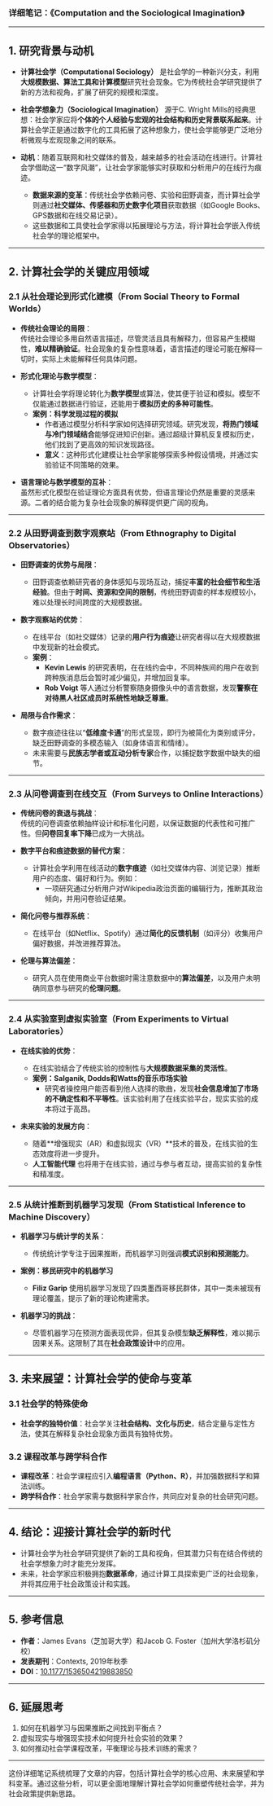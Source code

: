 ### **详细笔记：《Computation and the Sociological Imagination》**  

---

## **1. 研究背景与动机**  

- **计算社会学（Computational Sociology）** 是社会学的一种新兴分支，利用**大规模数据、算法工具和计算模型**研究社会现象。它为传统社会学研究提供了新的方法和视角，扩展了研究的规模和深度。  
- **社会学想象力（Sociological Imagination）** 源于C. Wright Mills的经典思想：社会学家应将**个体的个人经验与宏观的社会结构和历史背景联系起来**。计算社会学正是通过数字化的工具拓展了这种想象力，使社会学能够更广泛地分析微观与宏观现象之间的联系。

- **动机**：随着互联网和社交媒体的普及，越来越多的社会活动在线进行。计算社会学借助这一“数字风潮”，让社会学家能够实时获取和分析用户的在线行为痕迹。  
  - **数据来源的变革**：传统社会学依赖问卷、实验和田野调查，而计算社会学则通过**社交媒体、传感器和历史数字化项目**获取数据（如Google Books、GPS数据和在线交易记录）。  
  - 这些数据和工具使社会学家得以拓展理论与方法，将计算社会学嵌入传统社会学的理论框架中。

---

## **2. 计算社会学的关键应用领域**  

### **2.1 从社会理论到形式化建模（From Social Theory to Formal Worlds）**  

- **传统社会理论的局限**：  
  传统社会理论多用自然语言描述，尽管灵活且具有解释力，但容易产生模糊性，**难以精确验证**。社会现象的复杂性意味着，语言描述的理论可能在解释一切时，实际上未能解释任何具体问题。  

- **形式化理论与数学模型**：  
  - 计算社会学将理论转化为**数学模型**或算法，使其便于验证和模拟。模型不仅能通过数据进行验证，还能用于**模拟历史的多种可能性**。  
  - **案例：科学发现过程的模拟**  
    - 作者通过模型分析科学家如何选择研究领域。研究发现，**将热门领域与冷门领域结合**能够促进知识创新。通过超级计算机反复模拟历史，他们找到了更高效的知识发现路径。  
    - **意义**：这种形式化建模让社会学家能够探索多种假设情境，并通过实验验证不同策略的效果。

- **语言理论与数学模型的互补**：  
  虽然形式化模型在验证理论方面具有优势，但语言理论仍然是重要的灵感来源。二者的结合能为复杂社会现象的解释提供更广阔的视角。

---

### **2.2 从田野调查到数字观察站（From Ethnography to Digital Observatories）**  

- **田野调查的优势与局限**：  
  - 田野调查依赖研究者的身体感知与现场互动，捕捉**丰富的社会细节和生活经验**。但由于**时间、资源和空间的限制**，传统田野调查的样本规模较小，难以处理长时间跨度的大规模数据。

- **数字观察站的优势**：  
  - 在线平台（如社交媒体）记录的**用户行为痕迹**让研究者得以在大规模数据中发现新的社会模式。  
  - **案例**：  
    - **Kevin Lewis** 的研究表明，在在线约会中，不同种族间的用户在收到跨种族消息后会暂时减少偏见，并增加回复率。  
    - **Rob Voigt** 等人通过分析警察随身摄像头中的语言数据，发现**警察在对待黑人社区成员时系统性地缺乏尊重**。

- **局限与合作需求**：  
  - 数字痕迹往往以“**低维度卡通**”的形式呈现，即行为被简化为类别或评分，缺乏田野调查的多模态输入（如身体语言和情绪）。  
  - 未来需要与**民族志学者或互动分析专家**合作，以捕捉数字数据中缺失的细节。

---

### **2.3 从问卷调查到在线交互（From Surveys to Online Interactions）**  

- **传统问卷的衰退与挑战**：  
  传统的问卷调查依赖抽样设计和标准化问题，以保证数据的代表性和可推广性。但**问卷回复率下降**已成为一大挑战。

- **数字平台和痕迹数据的替代方案**：  
  - 计算社会学利用在线活动的**数字痕迹**（如社交媒体内容、浏览记录）推断用户的态度、偏好和行为。例如：
    - 一项研究通过分析用户对Wikipedia政治页面的编辑行为，推断其政治倾向，并用问卷验证结果。

- **简化问卷与推荐系统**：  
  - 在线平台（如Netflix、Spotify）通过**简化的反馈机制**（如评分）收集用户偏好数据，并改进推荐算法。

- **伦理与算法偏差**：  
  - 研究人员在使用商业平台数据时需注意数据中的**算法偏差**，以及用户未明确同意参与研究的**伦理问题**。

---

### **2.4 从实验室到虚拟实验室（From Experiments to Virtual Laboratories）**  

- **在线实验的优势**：  
  - 在线实验结合了传统实验的控制性与**大规模数据采集的灵活性**。  
  - **案例：Salganik, Dodds和Watts的音乐市场实验**  
    - 研究者操控用户能否看到他人选择的歌曲，发现**社会信息增加了市场的不确定性和不平等性**。该实验利用了在线实验平台，现实实验的成本将过于高昂。

- **未来实验的发展方向**：  
  - 随着**增强现实（AR）和虚拟现实（VR）**技术的普及，在线实验的生态效度将进一步提升。  
  - **人工智能代理** 也将用于在线实验，通过与参与者互动，提高实验的复杂性和精准度。

---

### **2.5 从统计推断到机器学习发现（From Statistical Inference to Machine Discovery）**  

- **机器学习与统计学的关系**：  
  - 传统统计学专注于因果推断，而机器学习则强调**模式识别和预测能力**。  

- **案例：移民研究中的机器学习**  
  - **Filiz Garip** 使用机器学习发现了四类墨西哥移民群体，其中一类未被现有理论覆盖，提示了新的理论构建需求。

- **机器学习的挑战**：  
  - 尽管机器学习在预测方面表现优异，但其复杂模型**缺乏解释性**，难以揭示因果关系。这限制了其在**社会政策设计**中的应用。

---

## **3. 未来展望：计算社会学的使命与变革**  

### **3.1 社会学的特殊使命**  
- **社会学的独特价值**：社会学关注**社会结构、文化与历史**，结合定量与定性方法，使其在解释复杂社会现象方面具有独特优势。  

### **3.2 课程改革与跨学科合作**  
- **课程改革**：社会学课程应引入**编程语言（Python、R）**，并加强数据科学和算法训练。  
- **跨学科合作**：社会学家需与数据科学家合作，共同应对复杂的社会研究问题。

---

## **4. 结论：迎接计算社会学的新时代**  

- 计算社会学为社会学研究提供了新的工具和视角，但其潜力只有在结合传统的社会学想象力时才能充分发挥。  
- 未来，社会学家应积极拥抱**数据革命**，通过计算工具探索更广泛的社会现象，并将其应用于社会政策设计和实践。

---

## **5. 参考信息**  
- **作者**：James Evans（芝加哥大学）和Jacob G. Foster（加州大学洛杉矶分校）  
- **发表期刊**：Contexts, 2019年秋季  
- **DOI**：[10.1177/1536504219883850](https://doi.org/10.1177/1536504219883850)

---

## **6. 延展思考**  
1. 如何在机器学习与因果推断之间找到平衡点？  
2. 虚拟现实与增强现实技术如何提升社会实验的效果？  
3. 如何推动社会学课程改革，平衡理论与技术训练的需求？

---

这份详细笔记系统梳理了文章的内容，包括计算社会学的核心应用、未来展望和学科变革。通过这些分析，可以更全面地理解计算社会学如何重塑传统社会学，并为社会政策提供新思路。
